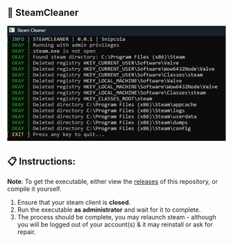 ## 🧹 SteamCleaner

![showcase](assets/showcase.png)

## 📋 Instructions:

**Note**: To get the executable, either view the [releases](https://git.snipcola.com/snipcola/SteamCleaner/releases) of this repository, or compile it yourself.

1. Ensure that your steam client is **closed**.
2. Run the executable **as administrator** and wait for it to complete.
3. The process should be complete, you may relaunch steam - although you will be logged out of your account(s) & it may reinstall or ask for repair.
